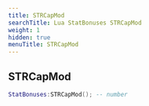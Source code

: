 ```yaml
---
title: STRCapMod
searchTitle: Lua StatBonuses STRCapMod
weight: 1
hidden: true
menuTitle: STRCapMod
---
```

## STRCapMod
```lua
StatBonuses:STRCapMod(); -- number
```
